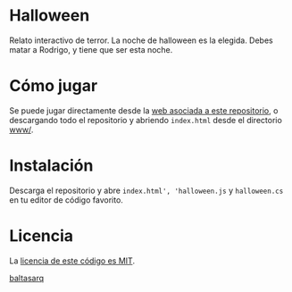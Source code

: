 # Halloween

Relato interactivo de terror. La noche de halloween es la elegida. Debes matar a Rodrigo, y tiene que ser esta noche.

# Cómo jugar

Se puede jugar directamente desde la [web asociada a este repositorio](https://baltasarq.github.io/Halloween/), o descargando todo el repositorio y abriendo `index.html` desde el directorio [www/](https://github.com/Baltasarq/Halloween/tree/main/app/www).

# Instalación

Descarga el repositorio y abre `index.html', 'halloween.js` y `halloween.cs` en tu editor de código favorito.

# Licencia

La [licencia de este código es MIT](https://github.com/Baltasarq/Halloween/blob/main/LICENSE).

[baltasarq](http://baltasarq.info/)
